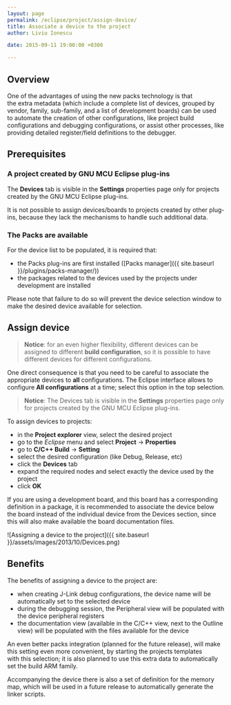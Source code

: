 ```yaml
---
layout: page
permalink: /eclipse/project/assign-device/
title: Associate a device to the project
author: Liviu Ionescu

date: 2015-09-11 19:00:00 +0300

---
```


## Overview

One of the advantages of using the new packs technology is that the extra metadata (which include a complete list of devices, grouped by vendor, family, sub-family, and a list of development boards) can be used to automate the creation of other configurations, like project build configurations and debugging configurations, or assist other processes, like providing detailed register/field definitions to the debugger.

## Prerequisites

### A project created by GNU MCU Eclipse plug-ins

The **Devices** tab is visible in the **Settings** properties page only for projects created by the GNU MCU Eclipse plug-ins.

It is not possible to assign devices/boards to projects created by other plug-ins, because they lack the mechanisms to handle such additional data.

### The Packs are available

For the device list to be populated, it is required that:

* the Packs plug-ins are first installed ([Packs manager]({{ site.baseurl }}/plugins/packs-manager/))
* the packages related to the devices used by the projects under development are installed

Please note that failure to do so will prevent the device selection window to make the desired device available for selection.

##  Assign device

> **Notice**: for an even higher flexibility, different devices can be assigned to different **build configuration**, so it is possible to have different devices for different configurations.

One direct consequence is that you need to be careful to associate the appropriate devices to **all** configurations. The Eclipse interface allows to configure **All configurations** at a time; select this option in the top selection.

> **Notice**: The Devices tab is visible in the **Settings** properties page only for projects created by the GNU MCU Eclipse plug-ins.

To assign devices to projects:

* in the **Project explorer** view, select the desired project
* go to the _Eclipse_ menu and select **Project** → **Properties**
* go to **C/C++ Build** → **Setting**
* select the desired configuration (like Debug, Release, etc)
* click the **Devices** tab
* expand the required nodes and select exactly the device used by the project
* click **OK**

If you are using a development board, and this board has a corresponding definition in a package, it is recommended to associate the device below the board instead of the individual device from the Devices section, since this will also make available the board documentation files.

![Assigning a device to the project]({{ site.baseurl }}/assets/images/2013/10/Devices.png)

## Benefits

The benefits of assigning a device to the project are:

* when creating J-Link debug configurations, the device name will be automatically set to the selected device
* during the debugging session, the Peripheral view will be populated with the device peripheral registers
* the documentation view (available in the C/C++ view, next to the Outline view) will be populated with the files available for the device

An even better packs integration (planned for the future release), will make this setting even more convenient, by starting the projects templates with this selection; it is also planned to use this extra data to automatically set the build ARM family.

Accompanying the device there is also a set of definition for the memory map, which will be used in a future release to automatically generate the linker scripts.

